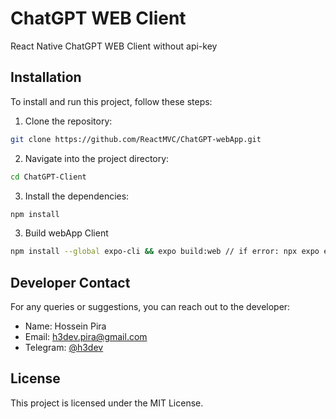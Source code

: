 # ChatGPT WEB Client
React Native ChatGPT WEB Client without api-key 

## Installation

To install and run this project, follow these steps:

1. Clone the repository:

```bash
git clone https://github.com/ReactMVC/ChatGPT-webApp.git
```

2. Navigate into the project directory:

```bash
cd ChatGPT-Client
```

3. Install the dependencies:

```bash
npm install
```

3. Build webApp Client

```bash
npm install --global expo-cli && expo build:web // if error: npx expo export:web
```

## Developer Contact

For any queries or suggestions, you can reach out to the developer:

- Name: Hossein Pira
- Email: h3dev.pira@gmail.com
- Telegram: [@h3dev](https://t.me/h3dev)

## License

This project is licensed under the MIT License.
